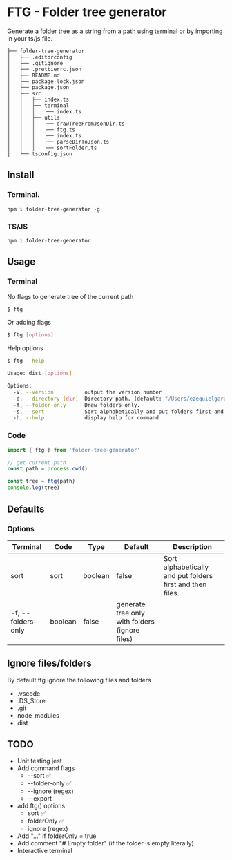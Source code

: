 # FTG - Folder tree generator

Generate a folder tree as a string from a path using terminal or by importing in your ts/js file.

```text
├── folder-tree-generator
│   ├── .editorconfig
│   ├── .gitignore
│   ├── .prettierrc.json
│   ├── README.md
│   ├── package-lock.json
│   ├── package.json
│   ├── src
│   │   ├── index.ts
│   │   ├── terminal
│   │   │   └── index.ts
│   │   ├── utils
│   │   │   ├── drawTreeFromJsonDir.ts
│   │   │   ├── ftg.ts
│   │   │   ├── index.ts
│   │   │   ├── parseDirToJson.ts
│   │   │   └── sortFolder.ts
│   └── tsconfig.json
```

## Install

### Terminal.

`npm i folder-tree-generator -g`

### TS/JS

`npm i folder-tree-generator`

## Usage

### Terminal

No flags to generate tree of the current path

```sh
$ ftg
```

Or adding flags

```sh
$ ftg [options]
```

Help options

```sh
$ ftg --help

Usage: dist [options]

Options:
  -V, --version          output the version number
  -d, --directory [dir]  Directory path. (default: "/Users/ezequielgaray/Projects/GITHUB/tree-folder")
  -f, --folder-only      Draw folders only.
  -s, --sort             Sort alphabetically and put folders first and then files.
  -h, --help             display help for command
```

### Code

```typescript
import { ftg } from 'folder-tree-generator'

// get current path
const path = process.cwd()

const tree = ftg(path)
console.log(tree)
```

## Defaults

### Options

| Terminal           | Code    | Type    | Default                                        | Description                                               |
| ------------------ | ------- | ------- | ---------------------------------------------- | --------------------------------------------------------- |
| sort               | sort    | boolean | false                                          | Sort alphabetically and put folders first and then files. |
| -f, --folders-only | boolean | false   | generate tree only with folders (ignore files) |

## Ignore files/folders

By default ftg ignore the following files and folders

- .vscode
- .DS_Store
- .git
- node_modules
- dist

## TODO

- Unit testing jest
- Add command flags
  - --sort ✅
  - --folder-only ✅
  - --ignore (regex)
  - --export
- add ftg() options
  - sort ✅
  - folderOnly ✅
  - ignore (regex)
- Add "..." if folderOnly = true
- Add comment "# Empty folder" (if the folder is empty literally)
- Interactive terminal
